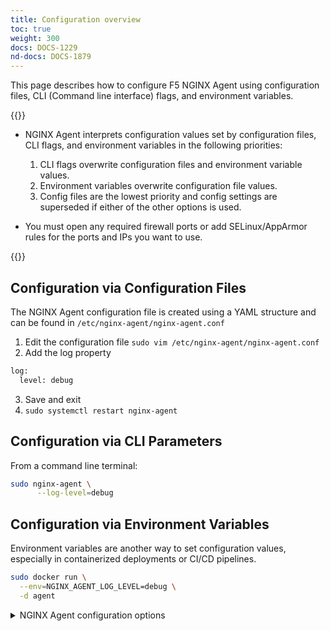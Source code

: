 ```yaml
---
title: Configuration overview
toc: true
weight: 300
docs: DOCS-1229
nd-docs: DOCS-1879
---
```


This page describes how to configure F5 NGINX Agent using configuration files, CLI (Command line interface) flags, and environment variables.

{{<note>}}

- NGINX Agent interprets configuration values set by configuration files, CLI flags, and environment variables in the following priorities:

  1. CLI flags overwrite configuration files and environment variable values.
  2. Environment variables overwrite configuration file values.
  3. Config files are the lowest priority and config settings are superseded if either of the other options is used.

- You must open any required firewall ports or add SELinux/AppArmor rules for the ports and IPs you want to use.

{{</note>}}

## Configuration via Configuration Files 

The NGINX Agent configuration file is created using a YAML structure and can be found in `/etc/nginx-agent/nginx-agent.conf`

1. Edit the configuration file `sudo vim /etc/nginx-agent/nginx-agent.conf`
2. Add the log property 
```bash
log:
  level: debug 
```
3. Save and exit 
4. `sudo systemctl restart nginx-agent`

## Configuration via CLI Parameters

From a command line terminal: 
```bash
sudo nginx-agent \
      --log-level=debug
```

## Configuration via Environment Variables
Environment variables are another way to set configuration values, especially in containerized deployments or CI/CD pipelines. 

```bash
sudo docker run \
  --env=NGINX_AGENT_LOG_LEVEL=debug \
  -d agent
```
<details>
<summary>NGINX Agent configuration options</summary>

{{< bootstrap-table "table table-striped table-bordered" >}}
| **Environment Variable**                         | **Command-Line Option**                             | **Description**                                                                                              | **Default Value**                                      |
|--------------------------------------------------|---------------------------------------------------|--------------------------------------------------------------------------------------------------------------|--------------------------------------------------------|
| NGINX_AGENT_LOG_LEVEL                          | --log-level                                      | The desired verbosity level for logging messages from nginx-agent. Available options: panic, fatal, error, info, and debug.       | info                                                |
| NGINX_AGENT_LOG_PATH                           | --log-path                                       | The path to output log messages to. If the default path doesn't exist, logs are output to stdout/stderr.     | /var/log/nginx-agent/nginx-agent.log                |
| NGINX_AGENT_DATA_PLANE_NGINX_RELOAD_MONITORING_PERIOD | --data-plane-config-nginx-reload-monitoring-period                                           | The amount of time used to monitor NGINX after a configuration reload (units in seconds).                     | N/A                                                    |
| NGINX_AGENT_DATA_PLANE_NGINX_TREAT_WARNINGS_AS_ERRORS | --data-plane-config-nginx-treat-warnings-as-errors | Warning messages in the NGINX error logs are treated as errors after a configuration reload.                  | N/A                                                    |
| NGINX_AGENT_DATA_PLANE_NGINX_EXCLUDE_LOGS      | --data-plane-config-nginx-exclude-logs          | Specify one or more log paths to exclude from metrics collection and error monitoring (Unix PATH format).      | N/A                                                    |
| NGINX_AGENT_ALLOWED_DIRECTORIES               | --allowed-directories                           | A comma-separated list of paths granting read/write permissions for the agent.                                | N/A                                                    |
| NGINX_AGENT_FEATURES                          | --features                                      | Comma-separated list of features enabled for the agent.                                                      | N/A                                                    |
| NGINX_AGENT_LABELS                            | --labels                                        | A comma-separated list of key-value pairs defining agent labels (e.g., grouping).                            | N/A                                                    |
| NGINX_AGENT_COMMAND_SERVER_HOST               | --command-server-host                           | Specifies target hostname for the command and control server.                                                | N/A                                                    |
| NGINX_AGENT_COMMAND_SERVER_PORT               | --command-server-port                           | Specifies the port of the command and control server.                                                        | N/A                                                    |
| NGINX_AGENT_COMMAND_AUTH_TOKEN                | --command-auth-token                            | Authentication token used to establish communication with the command server.                                | N/A                                                    |
| NGINX_AGENT_COMMAND_AUTH_TOKENPATH            | --command-auth-tokenpath                        | File path for the authentication token used with the server.                                                 | N/A                                                    |
| NGINX_AGENT_COMMAND_TLS_CERT                  | --command-tls-cert                              | Certificate file path required for TLS communication.                                                        | N/A                                                    |
| NGINX_AGENT_COMMAND_TLS_KEY                   | --command-tls-key                               | Certificate key file path required for TLS communication.                                                    | N/A                                                    |
| NGINX_AGENT_COMMAND_TLS_CA                    | --command-tls-ca                                | CA certificate file path for TLS communication.                                                              | N/A                                                    |
| NGINX_AGENT_COMMAND_TLS_SKIP_VERIFY           | --command-tls-skip-verify                       | **For Testing Only:** Disables client-side verification of the server's certificate chain and hostname.       | N/A                                                    |
| NGINX_AGENT_COMMAND_TLS_SERVER_NAME           | --command-tls-server-name                       | Specifies server name sent in the TLS handshake configuration.                                               | N/A                                                    |
| NGINX_AGENT_INSTANCE_WATCHER_MONITORING_FREQUENCY | --instance-watcher-monitoring-frequency         | Frequency (in seconds) for instance monitoring.                                                              | N/A                                                    |
| NGINX_AGENT_HEALTH_WATCHER_MONITORING_FREQUENCY   | --health-watcher-monitoring-frequency           | Frequency (in seconds) for monitoring NGINX health changes.                                                  | N/A                                                    |
| NGINX_AGENT_FILE_WATCHER_MONITORING_FREQUENCY     | --file-watcher-monitoring-frequency             | Frequency (in seconds) for monitoring file changes.                                                          | N/A                                                    |
| NGINX_AGENT_COLLECTOR_CONFIG_PATH             | --collector-config-path                         | Path to OpenTelemetry (OTel) Collector configuration file.                                                   | /etc/nginx-agent/opentelemetry-collector-agent.yaml  |
| NGINX_AGENT_COLLECTOR_EXTENSIONS_HEALTH_PATH  | --collector-extensions-health-path              | Path configured for health check server communication with OTel Collector.                                   | /                                                    |
| NGINX_AGENT_COLLECTOR_EXTENSIONS_SERVER_HOST  | --collector-extensions-health-server-host       | Hostname for publishing health check statuses of OTel Collector.                                             | localhost                                            |
| NGINX_AGENT_COLLECTOR_EXTENSIONS_SERVER_PORT  | --collector-extensions-health-server-port       | Port for publishing health check statuses of OTel Collector.                                                 | 13133                                                |
| NGINX_AGENT_COLLECTOR_EXTENSIONS_TLS_CA       | --collector-extensions-health-tls-ca            | CA certificate file path for TLS communication with OTel health server.                                      | N/A                                                    |
| NGINX_AGENT_COLLECTOR_EXTENSIONS_TLS_CERT     | --collector-extensions-health-tls-cert          | TLS Certificate file path for communication with OTel health server.                                         | N/A                                                    |
| NGINX_AGENT_COLLECTOR_EXTENSIONS_TLS_KEY      | --collector-extensions-health-tls-key           | File path for TLS key used when connecting with OTel health server.                                           | N/A                                                    |
| NGINX_AGENT_COLLECTOR_PROCESSORS_BATCH_SEND_BATCH_TIMEOUT    | --collector-processors-batch-send-batch-timeout                                               | Maximum time duration for sending batch data metrics regardless of size.                                      | 200ms
{{< /bootstrap-table >}}                             |%
</details>